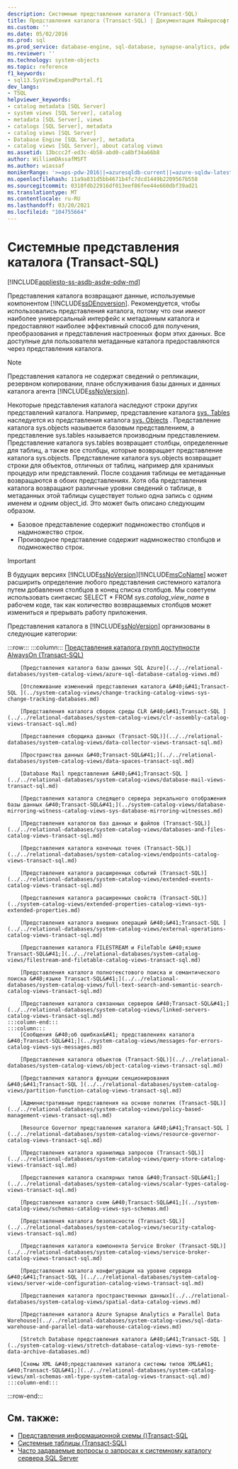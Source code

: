 ```yaml
---
description: Системные представления каталога (Transact-SQL)
title: Представления каталога (Transact-SQL) | Документация Майкрософт
ms.custom: ''
ms.date: 05/02/2016
ms.prod: sql
ms.prod_service: database-engine, sql-database, synapse-analytics, pdw
ms.reviewer: ''
ms.technology: system-objects
ms.topic: reference
f1_keywords:
- sql13.SysViewExpandPortal.f1
dev_langs:
- TSQL
helpviewer_keywords:
- catalog metadata [SQL Server]
- system views [SQL Server], catalog
- metadata [SQL Server], views
- catalogs [SQL Server], metadata
- catalog views [SQL Server]
- Database Engine [SQL Server], metadata
- catalog views [SQL Server], about catalog views
ms.assetid: 13bccc2f-ed3c-4b58-abd0-ca8bf34a66b8
author: WilliamDAssafMSFT
ms.author: wiassaf
monikerRange: '>=aps-pdw-2016||=azuresqldb-current||=azure-sqldw-latest||>=sql-server-2016||>=sql-server-linux-2017||=azuresqldb-mi-current'
ms.openlocfilehash: 11a9a831d5bb4671b4fc7dcd1449b2209567b558
ms.sourcegitcommit: 0310fdb22916df013eef86fee44e660dbf39ad21
ms.translationtype: MT
ms.contentlocale: ru-RU
ms.lasthandoff: 03/20/2021
ms.locfileid: "104755664"
---
```

# <a name="system-catalog-views-transact-sql"></a>Системные представления каталога (Transact-SQL)

[!INCLUDE[appliesto-ss-asdb-asdw-pdw-md](../../includes/appliesto-ss-asdb-asdw-pdw-md.md)]

Представления каталога возвращают данные, используемые компонентом [!INCLUDE[ssDEnoversion](../../includes/ssdenoversion-md.md)]. Рекомендуется, чтобы использовались представления каталога, потому что они имеют наиболее универсальный интерфейс к метаданным каталога и предоставляют наиболее эффективный способ для получения, преобразования и представления настроенных форм этих данных. Все доступные для пользователя метаданные каталога предоставляются через представления каталога.

> [!NOTE]
> Представления каталога не содержат сведений о репликации, резервном копировании, плане обслуживания базы данных и данных каталога агента [!INCLUDE[ssNoVersion](../../includes/ssnoversion-md.md)].

 Некоторые представления каталога наследуют строки других представлений каталога. Например, представление каталога [sys. Tables](../../relational-databases/system-catalog-views/sys-tables-transact-sql.md) наследуется из представления каталога [sys. Objects](../../relational-databases/system-catalog-views/sys-objects-transact-sql.md) . Представление каталога sys.objects называется базовым представлением, а представление sys.tables называется производным представлением. Представление каталога sys.tables возвращает столбцы, определенные для таблиц, а также все столбцы, которые возвращает представление каталога sys.objects. Представление каталога sys.objects возвращает строки для объектов, отличных от таблиц, например для хранимых процедур или представлений. После создания таблицы ее метаданные возвращаются в обоих представлениях. Хотя оба представления каталога возвращают различные уровни сведений о таблице, в метаданных этой таблицы существует только одна запись с одним именем и одним object_id. Это может быть описано следующим образом.

- Базовое представление содержит подмножество столбцов и надмножество строк.
- Производное представление содержит надмножество столбцов и подмножество строк.

> [!IMPORTANT]
> В будущих версиях [!INCLUDE[ssNoVersion](../../includes/ssnoversion-md.md)][!INCLUDE[msCoName](../../includes/msconame-md.md)] может расширить определение любого представления системного каталога путем добавления столбцов в конец списка столбцов. Мы советуем использовать синтаксис SELECT \* FROM *sys.catalog_view_name* в рабочем коде, так как количество возвращаемых столбцов может измениться и прерывать работу приложения.

Представления каталога в [!INCLUDE[ssNoVersion](../../includes/ssnoversion-md.md)] организованы в следующие категории:

:::row:::
    :::column:::
        [Представления каталога групп доступности AlwaysOn (Transact-SQL)](../../relational-databases/system-catalog-views/always-on-availability-groups-catalog-views-transact-sql.md)
        
        [Представления каталога базы данных SQL Azure](../../relational-databases/system-catalog-views/azure-sql-database-catalog-views.md)
        
        [Отслеживание изменений представления каталога &#40;&#41;Transact-SQL ](../system-catalog-views/change-tracking-catalog-views-sys-change-tracking-databases.md)
        
        [Представления каталога сборок среды CLR &#40;&#41;Transact-SQL ](../../relational-databases/system-catalog-views/clr-assembly-catalog-views-transact-sql.md)
        
        [Представления сборщика данных (Transact-SQL)](../../relational-databases/system-catalog-views/data-collector-views-transact-sql.md)
        
        [Пространства данных &#40;Transact-SQL&#41;](../../relational-databases/system-catalog-views/data-spaces-transact-sql.md)
        
        [Database Mail представления &#40;&#41;Transact-SQL ](../../relational-databases/system-catalog-views/database-mail-views-transact-sql.md)
        
        [Представления каталога следящего сервера зеркального отображения базы данных &#40;Transact-SQL&#41;](../system-catalog-views/database-mirroring-witness-catalog-views-sys-database-mirroring-witnesses.md)
        
        [Представления каталогов баз данных и файлов (Transact-SQL)](../../relational-databases/system-catalog-views/databases-and-files-catalog-views-transact-sql.md)
        
        [Представления каталога конечных точек (Transact-SQL)](../../relational-databases/system-catalog-views/endpoints-catalog-views-transact-sql.md)
        
        [Представления каталога расширенных событий (Transact-SQL)](../../relational-databases/system-catalog-views/extended-events-catalog-views-transact-sql.md)
        
        [Представления каталога расширенных свойств (Transact-SQL)](../system-catalog-views/extended-properties-catalog-views-sys-extended-properties.md)
        
        [Представления каталога внешних операций &#40;&#41;Transact-SQL ](../../relational-databases/system-catalog-views/external-operations-catalog-views-transact-sql.md)
        
        [Представления каталога FILESTREAM и FileTable &#40;языке Transact-SQL&#41;](../../relational-databases/system-catalog-views/filestream-and-filetable-catalog-views-transact-sql.md)
        
        [Представления каталога полнотекстового поиска и семантического поиска &#40;языке Transact-SQL&#41;](../../relational-databases/system-catalog-views/full-text-search-and-semantic-search-catalog-views-transact-sql.md)
        
        [Представления каталога связанных серверов &#40;Transact-SQL&#41;](../../relational-databases/system-catalog-views/linked-servers-catalog-views-transact-sql.md)
    :::column-end:::
    :::column:::
        [Сообщения &#40;об ошибках&#41; представлениях каталога &#40;Transact-SQL&#41;](../system-catalog-views/messages-for-errors-catalog-views-sys-messages.md)
        
        [Представления каталога объектов (Transact-SQL)](../../relational-databases/system-catalog-views/object-catalog-views-transact-sql.md)
        
        [Представления каталога функции секционирования &#40;&#41;Transact-SQL ](../../relational-databases/system-catalog-views/partition-function-catalog-views-transact-sql.md)
        
        [Административные представления на основе политик (Transact-SQL)](../../relational-databases/system-catalog-views/policy-based-management-views-transact-sql.md)
        
        [Resource Governor представления каталога &#40;&#41;Transact-SQL ](../../relational-databases/system-catalog-views/resource-governor-catalog-views-transact-sql.md)
        
        [Представления каталога хранилища запросов (Transact-SQL)](../../relational-databases/system-catalog-views/query-store-catalog-views-transact-sql.md)
        
        [Представления каталога скалярных типов &#40;Transact-SQL&#41;](../../relational-databases/system-catalog-views/scalar-types-catalog-views-transact-sql.md)
        
        [Представления каталога схем &#40;Transact-SQL&#41;](../system-catalog-views/schemas-catalog-views-sys-schemas.md)
        
        [Представления каталога безопасности (Transact-SQL)](../../relational-databases/system-catalog-views/security-catalog-views-transact-sql.md)
        
        [Представления каталога компонента Service Broker (Transact-SQL)](../../relational-databases/system-catalog-views/service-broker-catalog-views-transact-sql.md)
        
        [Представления каталога конфигурации на уровне сервера &#40;&#41;Transact-SQL ](../../relational-databases/system-catalog-views/server-wide-configuration-catalog-views-transact-sql.md)
        
        [Представления каталога пространственных данных](../../relational-databases/system-catalog-views/spatial-data-catalog-views.md)
        
        [Представления каталога Azure Synapse Analytics и Parallel Data Warehouse](../../relational-databases/system-catalog-views/sql-data-warehouse-and-parallel-data-warehouse-catalog-views.md)
        
        [Stretch Database представления каталога &#40;&#41;Transact-SQL ](../system-catalog-views/stretch-database-catalog-views-sys-remote-data-archive-databases.md)
        
        [Схемы XML &#40;представления каталога системы типов XML&#41; &#40;Transact-SQL&#41;](../../relational-databases/system-catalog-views/xml-schemas-xml-type-system-catalog-views-transact-sql.md)
    :::column-end:::
:::row-end:::

## <a name="see-also"></a>См. также:

- [Представления информационной схемы &#40;&#41;Transact-SQL ](../../relational-databases/system-information-schema-views/system-information-schema-views-transact-sql.md)
- [Системные таблицы (Transact-SQL)](../../relational-databases/system-tables/system-tables-transact-sql.md)
- [Часто задаваемые вопросы о запросах к системному каталогу сервера SQL Server](../../relational-databases/system-catalog-views/querying-the-sql-server-system-catalog-faq.yml)
